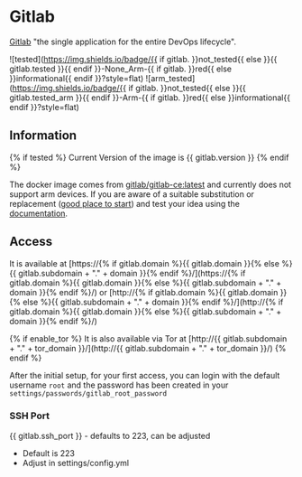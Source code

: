 # Gitlab

[Gitlab](https://docs.gitlab.com/) "the single application for the entire DevOps lifecycle".

![tested](https://img.shields.io/badge/{{ if gitlab. }}not_tested{{ else }}{{ gitlab.tested }}{{ endif }}-None_Arm-{{ if gitlab. }}red{{ else }}informational{{ endif }}?style=flat)
![arm_tested](https://img.shields.io/badge/{{ if gitlab. }}not_tested{{ else }}{{ gitlab.tested_arm }}{{ endif }}-Arm-{{ if gitlab. }}red{{ else }}informational{{ endif }}?style=flat)

## Information

{% if tested %}
Current Version of the image is {{ gitlab.version }}
{% endif %}

The docker image comes from [gitlab/gitlab-ce:latest](https://hub.docker.com/r/gitlab/gitlab-ce)
and currently does not support arm devices.
If you are aware of a suitable substitution or replacement ([good place to start](https://hub.docker.com/search?q=%20gitlab&type=image&architecture=arm%2Carm64)) and test your idea using the [documentation](../dev/Adding-Services.md).

## Access

It is available at [https://{% if gitlab.domain %}{{ gitlab.domain }}{% else %}{{ gitlab.subdomain + "." + domain }}{% endif %}/](https://{% if gitlab.domain %}{{ gitlab.domain }}{% else %}{{ gitlab.subdomain + "." + domain }}{% endif %}/) or [http://{% if gitlab.domain %}{{ gitlab.domain }}{% else %}{{ gitlab.subdomain + "." + domain }}{% endif %}/](http://{% if gitlab.domain %}{{ gitlab.domain }}{% else %}{{ gitlab.subdomain + "." + domain }}{% endif %}/)

{% if enable_tor %}
It is also available via Tor at [http://{{ gitlab.subdomain + "." + tor_domain }}/](http://{{ gitlab.subdomain + "." + tor_domain }}/)
{% endif %}

After the initial setup, for your first access, you can login with the default username `root` and the password has been created in your `settings/passwords/gitlab_root_password`

### SSH Port
{{ gitlab.ssh_port }} - defaults to 223, can be adjusted
- Default is 223
- Adjust in settings/config.yml
